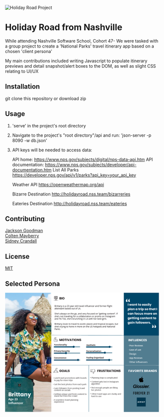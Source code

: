 ![Holiday Road Project](https://user-images.githubusercontent.com/62270575/112025826-f2d6da00-8b0b-11eb-833f-c77ad74446b5.png)

# Holiday Road from Nashville
While attending Nashville Software School, Cohort 47- We were tasked with a group project to create a 'National Parks' travel itinerary app based on a chosen 'client persona'
 
My main contributions included writing Javascript to populate itinerary previews and detail snapshot/alert boxes to the DOM, as well as slight CSS relating to UI/UX

## Installation
git clone this repository or download zip

## Usage
1. 'serve' in the project's root directory  
2. Navigate to the project's "root directory"/api and run: 'json-server -p 8090 -w db.json'
3. API keys will be needed to access data:

     API home: https://www.nps.gov/subjects/digital/nps-data-api.htm
     API documentation: https://www.nps.gov/subjects/developer/api-documentation.htm
     List All Parks
     https://developer.nps.gov/api/v1/parks?api_key=your_api_key

     Weather API
     https://openweathermap.org/api

     Bizarre Destination
     http://holidayroad.nss.team/bizarreries

     Eateries Destination
     http://holidayroad.nss.team/eateries


## Contributing
[Jackson Goodman](https://github.com/jacksonrgoodman)  
[Colten Mayberry](https://github.com/coltmay)  
[Sidney Crandall](https://github.com/SidneyCrandall)  

## License
[MIT](https://choosealicense.com/licenses/mit/)

## Selected Persona
![](./personas/persona-brittany.png)


